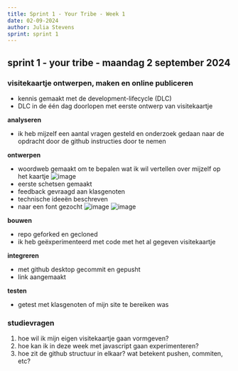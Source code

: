 ```yaml
---
title: Sprint 1 - Your Tribe - Week 1
date: 02-09-2024
author: Julia Stevens
sprint: sprint 1
---
```


## sprint 1 - your tribe - maandag 2 september 2024

### visitekaartje ontwerpen, maken en online publiceren 
* kennis gemaakt met de development-lifecycle (DLC)
* DLC in de één dag doorlopen met eerste ontwerp van visitekaartje 

**analyseren**
* ik heb mijzelf een aantal vragen gesteld en onderzoek gedaan naar de opdracht door de github instructies door te nemen 

**ontwerpen**
* woordweb gemaakt om te bepalen wat ik wil vertellen over mijzelf op het kaartje 
![image](https://github.com/user-attachments/assets/62932a0e-7a6a-4963-a5bd-368246c06ef7)
* eerste schetsen gemaakt 
* feedback gevraagd aan klasgenoten 
* technische ideeën beschreven 
* naar een font gezocht
![image](https://github.com/user-attachments/assets/f5f3f01f-7218-4c0c-8151-74a0e9eead5e)
![image](https://github.com/user-attachments/assets/d2237535-e303-484c-8950-dd0b0044a9d4)

**bouwen**
* repo geforked en gecloned
* ik heb geëxperimenteerd met code met het al gegeven visitekaartje

**integreren**
* met github desktop gecommit en gepusht
* link aangemaakt 

**testen**
* getest met klasgenoten of mijn site te bereiken was

### studievragen 
1. hoe wil ik mijn eigen visitekaartje gaan vormgeven? 
2. hoe kan ik in deze week met javascript gaan experimenteren? 
3. hoe zit de github structuur in elkaar? wat betekent pushen, commiten, etc? 